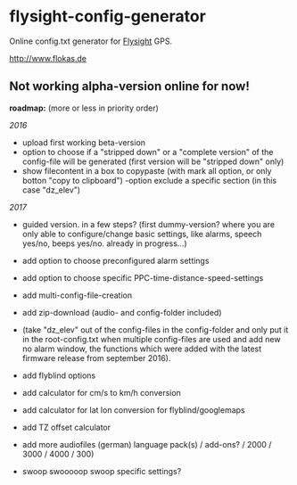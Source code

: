 # flysight-config-generator

Online config.txt generator for [Flysight](http://www.flysight.ca) GPS.

http://www.flokas.de


## Not working alpha-version online for now!


**roadmap:** (more or less in priority order)

*2016*
- upload first working beta-version 
- option to choose if a "stripped down" or a "complete version" of the config-file will be generated (first version will be "stripped down" only)
- show filecontent in a box to copypaste (with mark all option, or only botton "copy to clipboard")
-option exclude a specific section (in this case "dz_elev")

*2017*
- guided version. in a few steps? (first dummy-version? where you are only able to configure/change basic settings, like alarms, speech yes/no, beeps yes/no. already in progress...)
- add option to choose preconfigured alarm settings
- add option to choose specific PPC-time-distance-speed-settings


- add multi-config-file-creation
- add zip-download (audio- and config-folder included)
- (take "dz_elev" out of the config-files in the config-folder and only put it in the root-config.txt when multiple config-files are used and add new no alarm window, the functions which were added with the latest firmware release from september 2016).


- add flyblind options

- add calculator for cm/s to km/h conversion
- add calculator for lat lon conversion for flyblind/googlemaps
- add TZ offset calculator

- add more audiofiles (german) language pack(s) / add-ons? / 2000 / 3000 / 4000 / 300)

- swoop swooooop swoop specific settings?
